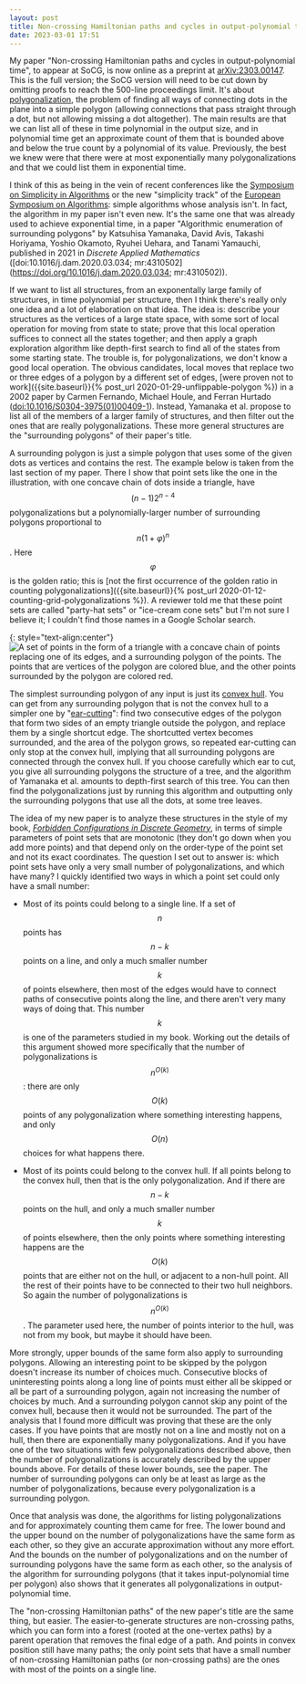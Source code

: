 ```yaml
---
layout: post
title: Non-crossing Hamiltonian paths and cycles in output-polynomial time
date: 2023-03-01 17:51
---
```

My paper "Non-crossing Hamiltonian paths and cycles in output-polynomial time", to appear at SoCG, is now online as a preprint at [arXiv:2303.00147](https://arxiv.org/abs/2303.00147). This is the full version; the SoCG version will need to be cut down by omitting proofs to reach the 500-line proceedings limit. It's about [polygonalization](https://en.wikipedia.org/wiki/Polygonalization), the problem of finding all ways of connecting dots in the plane into a simple polygon (allowing connections that pass straight through a dot, but not allowing missing a dot altogether). The main results are that we can list all of these in time polynomial in the output size, and in polynomial time get an approximate count of them that is bounded above and below the true count by a polynomial of its value. Previously, the best we knew were that there were at most exponentially many polygonalizations and that we could list them in exponential time.

I think of this as being in the vein of recent conferences like the [Symposium on Simplicity in Algorithms](https://www.siam.org/conferences/cm/conference/sosa23) or the new "simplicity track" of the [European Symposium on Algorithms](http://esa-symposium.org/): simple algorithms whose analysis isn't. In fact, the algorithm in my paper isn't even new. It's the same one that was already used to achieve exponential time, in a paper "Algorithmic enumeration of surrounding polygons" by Katsuhisa Yamanaka, David Avis, Takashi Horiyama, Yoshio Okamoto, Ryuhei Uehara, and Tanami Yamauchi, published in 2021 in _Discrete Applied Mathematics_ ([doi:10.1016/j.dam.2020.03.034; mr:4310502](https://doi.org/10.1016/j.dam.2020.03.034; mr:4310502)).

If we want to list all structures, from an exponentally large family of structures, in time polynomial per structure, then I think there's really only one idea and a lot of elaboration on that idea. The idea is: describe your structures as the vertices of a large state space, with some sort of local operation for moving from state to state; prove that this local operation suffices to connect all the states together; and then apply a graph exploration algorithm like depth-first search to find all of the states from some starting state. The trouble is, for polygonalizations, we don't know a good local operation. The obvious candidates, local moves that replace two or three edges of a polygon by a different set of edges, [were proven not to work]({{site.baseurl}}{% post_url 2020-01-29-unflippable-polygon %}) in a 2002 paper by Carmen Fernando, Michael Houle, and Ferran Hurtado ([doi:10.1016/S0304-3975(01)00409-1](https://doi.org/10.1016%2FS0304-3975%2801%2900409-1)). Instead, Yamanaka et al. propose to list all of the members of a larger family of structures, and then filter out the ones that are really polygonalizations. These more general structures are the "surrounding polygons" of their paper's title.

A surrounding polygon is just a simple polygon that uses some of the given dots as vertices and contains the rest. The example below is taken from the last section of my paper. There I show that point sets like the one in the illustration, with one concave chain of dots inside a triangle, have $$(n-1)2^{n-4}$$ polygonalizations but a polynomially-larger number of surrounding polygons proportional to $$n(1+\varphi)^n$$. Here $$\varphi$$ is the golden ratio; this is [not the first occurrence of the golden ratio in counting polygonalizations]({{site.baseurl}}{% post_url 2020-01-12-counting-grid-polygonalizations %}). A reviewer told me that these point sets are called "party-hat sets" or "ice-cream cone sets" but I'm not sure I believe it; I couldn't find those names in a Google Scholar search.

{: style="text-align:center"}
![A set of points in the form of a triangle with a concave chain of points replacing one of its edges, and a surrounding polygon of the points. The points that are vertices of the polygon are colored blue, and the other points surrounded by the polygon are colored red.]({{site.baseurl}}/assets/2023/pseudotriangle.svg)

The simplest surrounding polygon of any input is just its [convex hull](https://en.wikipedia.org/wiki/Convex_hull). You can get from any surrounding polygon that is not the convex hull to a simpler one by "[ear-cutting](https://en.wikipedia.org/wiki/Two_ears_theorem)": find two consecutive edges of the polygon that form two sides of an empty triangle outside the polygon, and replace them by a single shortcut edge. The shortcutted vertex becomes surrounded, and the area of the polygon grows, so repeated ear-cutting can only stop at the convex hull, implying that all surrounding polygons are connected through the convex hull. If you choose carefully which ear to cut, you give all surrounding polygons the structure of a tree, and the algorithm of Yamanaka et al. amounts to depth-first search of this tree. You can then find the polygonalizations just by running this algorithm and outputting only the surrounding polygons that use all the dots, at some tree leaves.

The idea of my new paper is to analyze these structures in the style of my book, [_Forbidden Configurations in Discrete Geometry_](https://www.ics.uci.edu/~eppstein/forbidden/), in terms of simple parameters of point sets that are monotonic (they don't go down when you add more points) and that depend only on the order-type of the point set and not its exact coordinates. The question I set out to answer is: which point sets have only a very small number of polygonalizations, and which have many? I quickly identified two ways in which a point set could only have a small number:

* Most of its points could belong to a single line. If a set of $$n$$ points has $$n-k$$ points on a line, and only a much smaller number $$k$$ of points elsewhere, then most of the edges would have to connect paths of consecutive points along the line, and there aren't very many ways of doing that. This number $$k$$ is one of the parameters studied in my book. Working out the details of this argument showed more specifically that the number of polygonalizations is $$n^{O(k)}$$: there are only $$O(k)$$ points of any polygonalization where something interesting happens, and only $$O(n)$$ choices for what happens there.

* Most of its points could belong to the convex hull. If all points belong to the convex hull, then that is the only polygonalization. And if there are $$n-k$$ points on the hull, and only a much smaller number $$k$$ of points elsewhere, then the only points where something interesting happens are the $$O(k)$$ points that are either not on the hull, or adjacent to a non-hull point. All the rest of their points have to be connected to their two hull neighbors. So again the number of polygonalizations is $$n^{O(k)}$$. The parameter used here, the number of points interior to the hull, was not from my book, but maybe it should have been.

More strongly, upper bounds of the same form also apply to surrounding polygons. Allowing an interesting point to be skipped by the polygon doesn't increase its number of choices much. Consecutive blocks of uninteresting points along a long line of points must either all be skipped or all be part of a surrounding polygon, again not increasing the number of choices by much. And a surrounding polygon cannot skip any point of the convex hull, because then it would not be surrounded. The part of the analysis that I found more difficult was proving that these are the only cases. If you have points that are mostly not on a line and mostly not on a hull, then there are exponentially many polygonalizations. And if you have one of the two situations with few polygonalizations described above, then the number of polygonalizations is accurately described by the upper bounds above. For details of these lower bounds, see the paper. The number of surrounding polygons can only be at least as large as the number of polygonalizations, because every polygonalization is a surrounding polygon.

Once that analysis was done, the algorithms for listing polygonalizations and for approximately counting them came for free. The lower bound and the upper bound on the number of polygonalizations have the same form as each other, so they give an accurate approximation without any more effort. And the bounds on the number of polygonalizations and on the number of surrounding polygons have the same form as each other, so the analysis of the algorithm for surrounding polygons (that it takes input-polynomial time per polygon) also shows that it generates all polygonalizations in output-polynomial time.

The "non-crossing Hamiltonian paths" of the new paper's title are the same thing, but easier. The easier-to-generate structures are non-crossing paths, which you can form into a forest (rooted at the one-vertex paths) by a parent operation that removes the final edge of a path. And points in convex position still have many paths; the only point sets that have a small number of non-crossing Hamiltonian paths (or non-crossing paths) are the ones with most of the points on a single line.